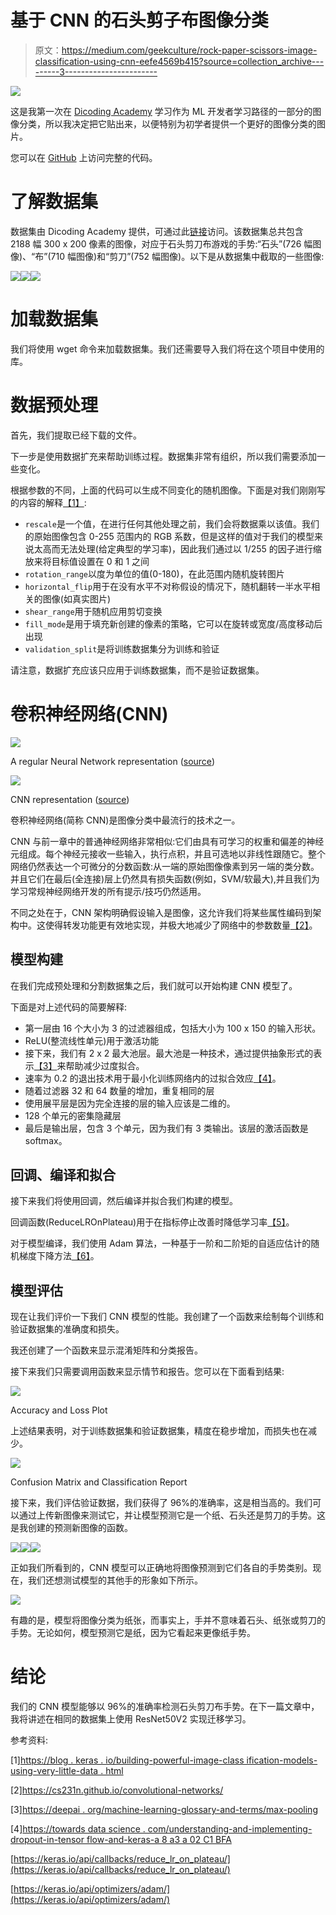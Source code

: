 # 基于 CNN 的石头剪子布图像分类

> 原文：<https://medium.com/geekculture/rock-paper-scissors-image-classification-using-cnn-eefe4569b415?source=collection_archive---------3----------------------->

![](img/19aacf32ba938c3df23bf63320042a33.png)

这是我第一次在 [Dicoding Academy](https://www.dicoding.com/learningpaths/30) 学习作为 ML 开发者学习路径的一部分的图像分类，所以我决定把它贴出来，以便特别为初学者提供一个更好的图像分类的图片。

您可以在 [GitHub](https://github.com/Farah-Amalia/Rock-Paper-Scissors-Image-Classification/blob/main/Rock_Paper_Scissors.ipynb) 上访问完整的代码。

# 了解数据集

数据集由 Dicoding Academy 提供，可通过此[链接](https://dicodingacademy.blob.core.windows.net/picodiploma/ml_pemula_academy/rockpaperscissors.zip)访问。该数据集总共包含 2188 幅 300 x 200 像素的图像，对应于石头剪刀布游戏的手势:“石头”(726 幅图像)、“布”(710 幅图像)和“剪刀”(752 幅图像)。以下是从数据集中截取的一些图像:

![](img/95d50f07094b25121d5e023162467df7.png)![](img/cef863c1a04ac1daf4bc5f0883564894.png)![](img/39cceb64113627c556e9598d4a52bdb9.png)

# 加载数据集

我们将使用 wget 命令来加载数据集。我们还需要导入我们将在这个项目中使用的库。

# 数据预处理

首先，我们提取已经下载的文件。

下一步是使用数据扩充来帮助训练过程。数据集非常有组织，所以我们需要添加一些变化。

根据参数的不同，上面的代码可以生成不同变化的随机图像。下面是对我们刚刚写的内容的解释[【1】](https://blog.keras.io/building-powerful-image-classification-models-using-very-little-data.html):

*   `rescale`是一个值，在进行任何其他处理之前，我们会将数据乘以该值。我们的原始图像包含 0-255 范围内的 RGB 系数，但是这样的值对于我们的模型来说太高而无法处理(给定典型的学习率)，因此我们通过以 1/255 的因子进行缩放来将目标值设置在 0 和 1 之间
*   `rotation_range`以度为单位的值(0-180)，在此范围内随机旋转图片
*   `horizontal_flip`用于在没有水平不对称假设的情况下，随机翻转一半水平相关的图像(如真实图片)
*   `shear_range`用于随机应用剪切变换
*   `fill_mode`是用于填充新创建的像素的策略，它可以在旋转或宽度/高度移动后出现
*   `validation_split`是将训练数据集分为训练和验证

请注意，数据扩充应该只应用于训练数据集，而不是验证数据集。

# 卷积神经网络(CNN)

![](img/92dde12201dd6afc67b9ef98d9b09dfe.png)

A regular Neural Network representation ([source](https://cs231n.github.io/convolutional-networks/))

![](img/28400c16ce139a8b21a8b1765394832d.png)

CNN representation ([source](https://cs231n.github.io/convolutional-networks/))

卷积神经网络(简称 CNN)是图像分类中最流行的技术之一。

CNN 与前一章中的普通神经网络非常相似:它们由具有可学习的权重和偏差的神经元组成。每个神经元接收一些输入，执行点积，并且可选地以非线性跟随它。整个网络仍然表达一个可微分的分数函数:从一端的原始图像像素到另一端的类分数。并且它们在最后(全连接)层上仍然具有损失函数(例如，SVM/软最大),并且我们为学习常规神经网络开发的所有提示/技巧仍然适用。

不同之处在于，CNN 架构明确假设输入是图像，这允许我们将某些属性编码到架构中。这使得转发功能更有效地实现，并极大地减少了网络中的参数数量[【2】](https://cs231n.github.io/convolutional-networks/)。

## 模型构建

在我们完成预处理和分割数据集之后，我们就可以开始构建 CNN 模型了。

下面是对上述代码的简要解释:

*   第一层由 16 个大小为 3 的过滤器组成，包括大小为 100 x 150 的输入形状。
*   ReLU(整流线性单元)用于激活功能
*   接下来，我们有 2 x 2 最大池层。最大池是一种技术，通过提供抽象形式的表示[【3】](https://deepai.org/machine-learning-glossary-and-terms/max-pooling)来帮助减少过度拟合。
*   速率为 0.2 的退出技术用于最小化训练网络内的过拟合效应[【4】](https://towardsdatascience.com/understanding-and-implementing-dropout-in-tensorflow-and-keras-a8a3a02c1bfa)。
*   随着过滤器 32 和 64 数量的增加，重复相同的层
*   使用展平层是因为完全连接的层的输入应该是二维的。
*   128 个单元的密集隐藏层
*   最后是输出层，包含 3 个单元，因为我们有 3 类输出。该层的激活函数是 softmax。

## 回调、编译和拟合

接下来我们将使用回调，然后编译并拟合我们构建的模型。

回调函数(ReduceLROnPlateau)用于在指标停止改善时降低学习率[【5】](https://keras.io/api/callbacks/reduce_lr_on_plateau/)。

对于模型编译，我们使用 Adam 算法，一种基于一阶和二阶矩的自适应估计的随机梯度下降方法[【6】](https://keras.io/api/optimizers/adam/)。

## 模型评估

现在让我们评价一下我们 CNN 模型的性能。我创建了一个函数来绘制每个训练和验证数据集的准确度和损失。

我还创建了一个函数来显示混淆矩阵和分类报告。

接下来我们只需要调用函数来显示情节和报告。您可以在下面看到结果:

![](img/56c5e5806a7956e62b7257a9e9dd1e6a.png)

Accuracy and Loss Plot

上述结果表明，对于训练数据集和验证数据集，精度在稳步增加，而损失也在减少。

![](img/d6a78a64eec4d4754f0a12e1c3157a27.png)

Confusion Matrix and Classification Report

接下来，我们评估验证数据，我们获得了 96%的准确率，这是相当高的。我们可以通过上传新图像来测试它，并让模型预测它是一个纸、石头还是剪刀的手势。这是我创建的预测新图像的函数。

![](img/2ce614dc73527d5cd96572d70ba890e2.png)![](img/5328fd96bf77f21e61a2ac247febde4c.png)![](img/136e9ebc18d8ead8b37778c04df319cb.png)

正如我们所看到的，CNN 模型可以正确地将图像预测到它们各自的手势类别。现在，我们还想测试模型的其他手的形象如下所示。

![](img/4fa4b7ce9d519201cc1b14e488d5155a.png)

有趣的是，模型将图像分类为纸张，而事实上，手并不意味着石头、纸张或剪刀的手势。无论如何，模型预测它是纸，因为它看起来更像纸手势。

# 结论

我们的 CNN 模型能够以 96%的准确率检测石头剪刀布手势。在下一篇文章中，我将讲述在相同的数据集上使用 ResNet50V2 实现迁移学习。

参考资料:

[1][https://blog . keras . io/building-powerful-image-class ification-models-using-very-little-data . html](https://blog.keras.io/building-powerful-image-classification-models-using-very-little-data.html)

[2]https://cs231n.github.io/convolutional-networks/

[3][https://deepai . org/machine-learning-glossary-and-terms/max-pooling](https://deepai.org/machine-learning-glossary-and-terms/max-pooling)

[4][https://towards data science . com/understanding-and-implementing-dropout-in-tensor flow-and-keras-a 8 a3 a 02 C1 BFA](https://towardsdatascience.com/understanding-and-implementing-dropout-in-tensorflow-and-keras-a8a3a02c1bfa)

[https://keras.io/api/callbacks/reduce_lr_on_plateau/](https://keras.io/api/callbacks/reduce_lr_on_plateau/)

[https://keras.io/api/optimizers/adam/](https://keras.io/api/optimizers/adam/)